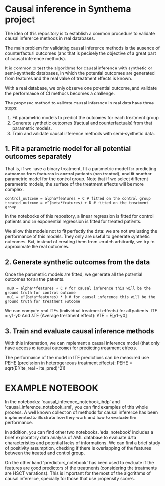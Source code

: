  # Causal inference in Synthema project

 The idea of this repository is to establish a common procedure to validate causal inference methods in real databases.

 The main problem for validating causal inference methods is the ausence of counterfactual outcomes (and that is pecisely the objective of a great part of causal inference methods).

 It is common to test the algorithms for causal inference with synthetic or semi-synthetic databases, in which the potential outcomes are generated from features and the real value of treatment effects is known.

 With a real database, we only observe one potential outcome, and validate the performance of CI methods becomes a challenge.

 The proposed method to validate causal inference in real data have three steps:

 1. Fit parametric models to predict the outcomes for each treatment group
 2. Generate synthetic outcomes (factual and counterfactuals) from that parametric models.
 3. Train and validate causal inference methods with semi-synthetic data.

 ## 1. Fit a parametric model for all potential outcomes separately

 That is, if we have a binary treatment, fit a parametric model for predicting outcomes from features in control patients (non treated), and fit another parametric model for the control group. 
Note that if we select different parametric models, the surface of the treatment effects will be more complex.

````
control_outcome = alpha*features + C # fitted on the control group
treated_outcome = e^(beta*features) + D # fitted on the treatment group
````

In the notebooks of this repository, a linear regression is fitted for control patients and an exponential regression is fitted for treated patients.

We allow this models not to fit perfectly the data: we are not evaluating the performance of this models. They only are useful to generate synthetic outcomes. But, instead of creating them from scratch arbitrarily, we try to approximate the real outcomes.

 ## 2. Generate synthetic outcomes from the data

 Once the parametric models are fitted, we generate all the potential outcomes for all the patients.

````
 mu0 = alpha**features + C # for causal inference this will be the ground truth for control outcome
 mu1 = e^(beta*features) * D # for causal inference this will be the ground truth for treatment outcome
````

We can compute real ITEs (individual treatment effects) for all patients. ITE = y1-y0
And ATE (Average treatment effect): ATE = E[y1-y0]

 ## 3. Train and evaluate causal inference methods

 With this information, we can implement a causal inference model (that only have access to factual outcome) for predicting treatment effects.

 The performance of the model in ITE predictions can be measured use PEHE (precission in heterogeneous treatment effects): PEHE = sqrt(E[(ite_real - ite_pred)^2])

 # EXAMPLE NOTEBOOK

 In the notebooks: 'causal_inference_notebook_ihdp' and 'causal_inference_notebook_aml', you can find examples of this whole process. A well known collection of methods for causal inference has been implemented to illustrate how they work and how to evaluate the performance.

 In addition, you can find other two notebooks. 'eda_notebook' includes a brief exploratory data analysis of AML database to evaluate data characteristics and potential lacks of informations. We can find a brief study of positivity assumption, checking if there is overlapping of the features between the treated and control group.
 
 On the other hand 'predictors_notebook' has been used to evaluate if the features are good predictors of the treatments (considering the treatments are HSCT variations). This is important for the most of the algorithms of causal inference, specially for those that use propensity scores.
